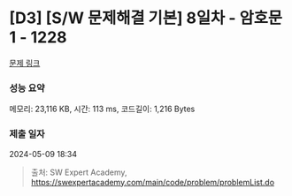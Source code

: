 # [D3] [S/W 문제해결 기본] 8일차 - 암호문1 - 1228 

[문제 링크](https://swexpertacademy.com/main/code/problem/problemDetail.do?contestProbId=AV14w-rKAHACFAYD) 

### 성능 요약

메모리: 23,116 KB, 시간: 113 ms, 코드길이: 1,216 Bytes

### 제출 일자

2024-05-09 18:34



> 출처: SW Expert Academy, https://swexpertacademy.com/main/code/problem/problemList.do